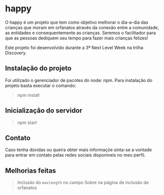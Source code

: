 # happy
 
O happy é um projeto que tem como objetivo melhorar o dia-a-dia das crianças que moram em orfanatos através da conexão entre a comunidade, as entidades e consequentemente as crianças. Seremos o facilitador para que as pessoas dediquem seu tempo para fazer mais crianças felizes!

Este projeto foi desenvolvido durante a 3ª Next Level Week na trilha Discovery.

## Instalação do projeto
Foi utilizado o gerenciador de pacotes do node: npm. Para instalação do projeto basta executar o comando:

> npm install

## Inicialização do servidor

> npm start

## Contato
Caso tenha dúvidas ou queira obter mais informaçõe sinta-se a vontade para entrar em contato pelas redes sociais disponíveis no meu perfil.

## Melhorias feitas

> Inclusão do ``maxlength`` no campo Sobre na página de inclusão de orfanatos